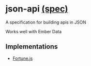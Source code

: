 # json-api [(spec)](http://jsonapi.org/)

A specification for building apis in JSON

Works well with Ember Data

 ## Implementations

 - [Fortune.js](http://fortunejs.com/)
